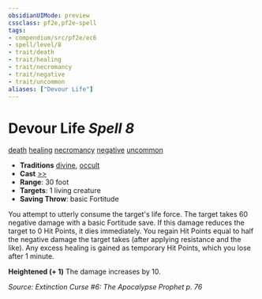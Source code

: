 ```yaml
---
obsidianUIMode: preview
cssclass: pf2e,pf2e-spell
tags:
- compendium/src/pf2e/ec6
- spell/level/8
- trait/death
- trait/healing
- trait/necromancy
- trait/negative
- trait/uncommon
aliases: ["Devour Life"]
---
```

# Devour Life *Spell 8*   
[death](death.md "Death Effect Trait")  [healing](healing.md "Healing Effect Trait")  [necromancy](necromancy.md "Necromancy School Trait")  [negative](negative.md "Negative Energy & Element Trait")  [uncommon](uncommon.md "Uncommon Rarity Trait")  

- **Traditions** [divine](divine.md "Divine Tradition Trait"), [occult](occult.md "Occult Tradition Trait")
- **Cast** [>>](chapter-9-playing-the-game.md#Actions "Two-Action") 
- **Range**: 30 foot
- **Targets**: 1 living creature
- **Saving Throw**:  basic Fortitude

You attempt to utterly consume the target's life force. The target takes 60 negative damage with a basic Fortitude save. If this damage reduces the target to 0 Hit Points, it dies immediately. You regain Hit Points equal to half the negative damage the target takes (after applying resistance and the like). Any excess healing is gained as temporary Hit Points, which you lose after 1 minute.

**Heightened (+ 1)** The damage increases by 10.

*Source: Extinction Curse #6: The Apocalypse Prophet p. 76*